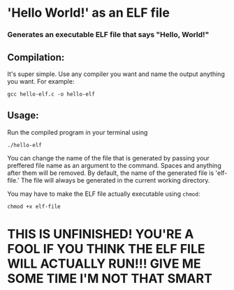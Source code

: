 # 'Hello World!' as an ELF file
### Generates an executable ELF file that says "Hello, World!"


## Compilation:
It's super simple. Use any compiler you want and name the output anything you want. For example:

```gcc hello-elf.c -o hello-elf```

## Usage:

Run the compiled program in your terminal using 

```./hello-elf```

You can change the name of the file that is generated by passing your preffered file name as an argument to the command. Spaces and anything after them will be removed. By default, the name of the generated file is 'elf-file.' The file will always be generated in the current working directory.

You may have to make the ELF file actually executable using `chmod`:

```chmod +x elf-file```

# THIS IS UNFINISHED! YOU'RE A FOOL IF YOU THINK THE ELF FILE WILL ACTUALLY RUN!!! GIVE ME SOME TIME I'M NOT THAT SMART

